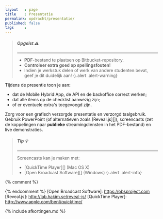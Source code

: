 ```yaml
---
layout   : page
title    : Presentatie
permalink: opdracht/presentatie/
published: false
tags     :
---
```


> ##### **Opgelet** :warning:
> ---
> - **PDF**-bestand te plaatsen op Bitbucket-repository.
> - **Controleer extra goed op spellingsfouten!**
> - Indien je werkstuk delen of werk van andere studenten bevat, geef je dit duidelijk aan!
{:.alert .alert-warning}

Tijdens de presentie toon je aan:

- dat de Mobile Hybrid App, de API en de backoffice correct werken;
- dat alle items op de checklist aanwezig zijn;
- of er eventuele extra's toegevoegd zijn.

Zorg voor een grafisch verzorgde presentatie en verzorgd taalgebruik. Gebruik PowerPoint (of alternatieven zoals [Reveal.js][]), screencasts (zet de koppelingen naar **publieke** streamingdiensten in het PDF-bestand) en live demonstraties.

> ##### **Tip** :bulb:
> ---
> Screencasts kan je maken met:
>
> - [QuickTime Player][] (Mac OS X)
> - [Open Broadcast Software][] (Windows)
{:.alert .alert-info}

{% comment %}
<!-- ⚓ Hyperlinks -->
{% endcomment %}
[Open Broadcast Software]:  https://obsproject.com
[Reveal.js]:                http://lab.hakim.se/reveal-js/
[QuickTime Player]:         http://www.apple.com/benl/quicktime/

{% include afkortingen.md %}